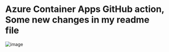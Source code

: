 # Azure Container Apps GitHub action, Some new changes in my readme file
![image](https://user-images.githubusercontent.com/117770765/213608060-e82c0909-ea5d-4cc3-b8d0-baae1ad9daa9.png)
